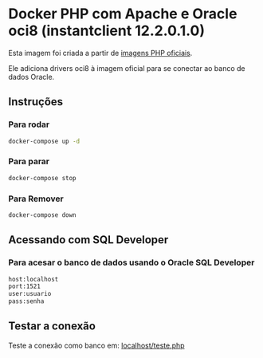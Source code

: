 # Docker PHP com Apache e Oracle oci8 (instantclient 12.2.0.1.0)

Esta imagem foi criada a partir de [imagens PHP oficiais](https://hub.docker.com/_/php/).

Ele adiciona drivers oci8 à imagem oficial para se conectar ao banco de dados Oracle.

## Instruções

### Para rodar

```bash
docker-compose up -d
```

### Para parar

```bash
docker-compose stop
```

### Para Remover

```bash
docker-compose down
```

## Acessando com SQL Developer

### Para acesar o banco de dados usando o Oracle SQL Developer

```bash
host:localhost
port:1521
user:usuario
pass:senha
```

## Testar a conexão

Teste a conexão como banco em: [localhost/teste.php](http://localhost/teste.php)
